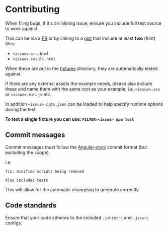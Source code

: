# Contributing

When filing bugs, if it's an inlining issue, ensure you include full test source
to work against.

This can be via a [PR](https://github.com/remy/inliner/pulls) or by linking to a
[gist](https://gist.github.com) that include at least **two** (first) files:

-   `<issue>.src.html`
-   `<issue>.result.html`

When these are put in the
[fixtures](https://github.com/remy/inliner/tree/master/test/fixtures) directory,
they are automatically tested against.

If there are any external assets the example needs, please also include these
and name them with the same root as your example, i.e. `<issue>.css` or
`<issue>.min.js` etc.

In addition `<issue>.opts.json` can be loaded to help specify runtime options
during the test.

**To test a single fixture you can use: `FILTER=<issue> npm test`**

## Commit messages

Commit messages must follow the
[Angular-style](https://github.com/angular/angular.js/blob/master/CONTRIBUTING.md#commit-message-format)
commit format (but excluding the scope).

i.e:

```text
fix: minified scripts being removed

Also includes tests
```

This will allow for the automatic changelog to generate correctly.

## Code standards

Ensure that your code adheres to the included `.jshintrc` and `.jscsrc` configs.
